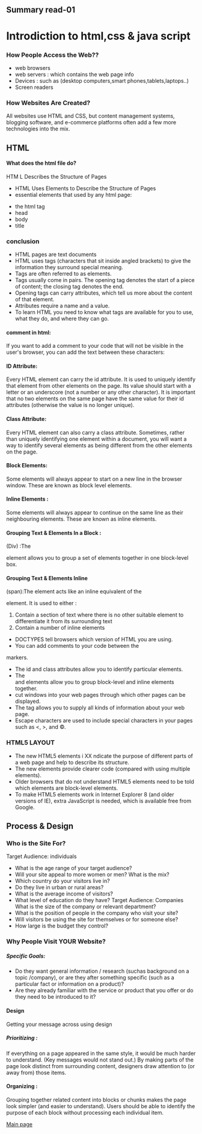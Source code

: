 ## Summary read-01
# Introdiction to html,css & java script
### How People Access the Web??

* web browsers
* web servers : which contains the web page info
* Devices : such as (desktop computers,smart phones,tablets,laptops..)
* Screen readers
### How Websites Are Created?
All websites use HTML and CSS, but content
management systems, blogging software, and
e-commerce platforms often add a few more
technologies into the mix.

## HTML
#### What does the html file do?
HTM L Describes the Structure of Pages

- HTML Uses Elements to Describe the Structure of Pages
- essential elements that used by any html page:
* the html tag
* head
* body
* title
### conclusion
* HTML pages are text documents
* HTML uses tags (characters that sit inside angled
brackets) to give the information they surround special
meaning.
* Tags are often referred to as elements.
* Tags usually come in pairs. The opening tag denotes
the start of a piece of content; the closing tag denotes
the end.
* Opening tags can carry attributes, which tell us more
about the content of that element.
* Attributes require a name and a value.
* To learn HTML you need to know what tags are
available for you to use, what they do, and where they
can go.

#### comment in html:
If you want to add a comment
to your code that will not be
visible in the user's browser, you
can add the text between these
characters:
<!-- comment goes here -->
#### ID Attribute:
Every HTML element can carry
the id attribute. It is used to
uniquely identify that element
from other elements on the
page. Its value should start with
a letter or an underscore (not a
number or any other character).
It is important that no two
elements on the same page
have the same value for their id
attributes (otherwise the value is
no longer unique).
#### Class Attribute:
Every HTML element can
also carry a class attribute.
Sometimes, rather than uniquely
identifying one element within
a document, you will want a
way to identify several elements
as being different from the
other elements on the page.
#### Block Elements:
Some elements will always
appear to start on a new line in
the browser window. These are
known as block level elements.
#### Inline Elements :
Some elements will always
appear to continue on the
same line as their neighbouring
elements. These are known as
inline elements.
#### Grouping Text & Elements In a Block :
(Div) :The <div> element allows you to
group a set of elements together
in one block-level box.
#### Grouping Text & Elements Inline
(span):The <span> element acts like
an inline equivalent of the <div>
element. It is used to either :
1. Contain a section of text
where there is no other suitable
element to differentiate it from
its surrounding text
2. Contain a number of inline
elements

* DOCTYPES tell browsers which version of HTML you
are using.
* You can add comments to your code between the
<!-- and --> markers.
* The id and class attributes allow you to identify
particular elements.
* The <div> and <span> elements allow you to group
block-level and inline elements together.
* <iframes> cut windows into your web pages through
which other pages can be displayed.
* The <meta> tag allows you to supply all kinds of
information about your web page.
* Escape characters are used to include special
characters in your pages such as <, >, and ©.

### HTML5 LAYOUT
* The new HTML5 elements i XX ndicate the purpose of
different parts of a web page and help to describe
its structure.
* The new elements provide clearer code (compared
with using multiple <div> elements).
* Older browsers that do not understand HTML5
elements need to be told which elements are
block-level elements.
* To make HTML5 elements work in Internet Explorer 8
(and older versions of IE), extra JavaScript is needed,
which is available free from Google.

## Process & Design
### Who is the Site For?
Target Audience: individuals
* What is the age range of your target audience?
* Will your site appeal to more women or men? What is the mix?
* Which country do your visitors live in?
* Do they live in urban or rural areas?
* What is the average income of visitors?
* What level of education do they have?
Target Audience: Companies
What is the size of the company or relevant department?
* What is the position of people in the company who visit your site?
* Will visitors be using the site for themselves or for someone else?
* How large is the budget they control?

### Why People Visit YOUR Website?
##### Specific Goals:
* Do they want general information / research (suchas background on a topic /company), or are they after something specific (such as a
particular fact or information
on a product)?
* Are they already familiar with
the service or product that
you offer or do they need to
be introduced to it?

#### Design
Getting your message across using design
##### Prioritizing :
If everything on a page appeared
in the same style, it would be
much harder to understand. (Key
messages would not stand out.)
By making parts of the page
look distinct from surrounding
content, designers draw
attention to (or away from)
those items.
#### Organizing :
Grouping together related
content into blocks or chunks
makes the page look simpler
(and easier to understand).
Users should be able to
identify the purpose of each
block without processing each
individual item.


[Main page](https://osamamousa204.github.io/reading-notes/Main-page)




